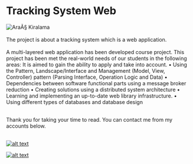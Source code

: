 
  # Tracking System Web
![AraÃ§ Kiralama](https://image.freepik.com/free-vector/businessman-with-smartphone-rents-car-street-via-carsharing-service-carsharing-service-short-periods-rent-best-taxi-alternative-concept-bright-vibrant-violet-isolated-illustration_335657-903.jpg)
<br><br>
 The project is about a tracking system which is a web application.
 <br><br>
A multi-layered web application has been developed course project. This project has been met the real-world needs of our students in the following areas:
It is aimed to gain the ability to apply and take into account.
• Using the Pattern, Landscape/Interface and Management (Model, View, Controller) pattern (Parsing Interface, Operation Logic and Data)
• Dependencies between software functional parts using a message broker
reduction
• Creating solutions using a distributed system architecture
• Learning and implementing an up-to-date web library infrastructure.
• Using different types of databases and database design
 <br><br>
 
Thank you for taking your time to read. You can contact me from my accounts below.<br>
<br>

<a href="https://github.com/KenanSonuksun" target="_blank">

![alt text](https://img.shields.io/badge/GitHub-100000?style=for-the-badge&logo=github&logoColor=white)

</a>
<a href="https://www.linkedin.com/in/kenan-s%C3%B6n%C3%BCks%C3%BCn-598b121b0/" target="_blank">

![alt text](https://img.shields.io/badge/LinkedIn-0077B5?style=for-the-badge&logo=linkedin&logoColor=white)

</a>
